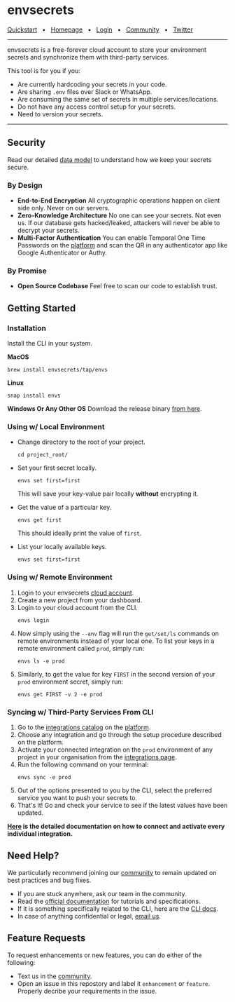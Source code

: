 # envsecrets

[Quickstart](https://docs.envsecrets.com/platform/quickstart) &nbsp;&nbsp;•&nbsp;&nbsp; [Homepage](https://envsecrets.com) &nbsp;&nbsp;•&nbsp;&nbsp; [Login](https://app.envsecrets.com) &nbsp;&nbsp;•&nbsp;&nbsp; [Community](https://join.slack.com/t/envsecrets/shared_invite/zt-24djrpzpd-RegbTvnw~f__tFCx5GsqRA) &nbsp;&nbsp;•&nbsp;&nbsp; [Twitter](https://twitter.com/envsecrets)

---

envsecrets is a free-forever cloud account to store your environment secrets and synchronize them with third-party services.

This tool is for you if you:

- Are currently hardcoding your secrets in your code.
- Are sharing `.env` files over Slack or WhatsApp.
- Are consuming the same set of secrets in multiple services/locations.
- Do not have any access control setup for your secrets.
- Need to version your secrets.

---

## Security

Read our detailed [data model](https://docs.envsecrets.com/security) to understand how we keep your secrets secure.

### By Design

- **End-to-End Encryption**
    All cryptographic operations happen on client side only. Never on our servers. 
- **Zero-Knowledge Architecture**
    No one can see your secrets. Not even us. If our database gets hacked/leaked, attackers will never be able to decrypt your secrets.
- **Multi-Factor Authentication**
    You can enable Temporal One Time Passwords on the [platform](https://app.envsecrets.com) and scan the QR in any authenticator app like Google Authenticator or Authy.

### By Promise

- **Open Source Codebase**
    Feel free to scan our code to establish trust.

## Getting Started

### Installation

Install the CLI in your system.

**MacOS**

```
brew install envsecrets/tap/envs
```

**Linux**

```
snap install envs
```

**Windows Or Any Other OS**
Download the release binary [from here](https://github.com/envsecrets/cli/releases).


### Using w/ Local Environment

- Change directory to the root of your project.
    
    ```
    cd project_root/
    ```

- Set your first secret locally.
    
    ```
    envs set first=first
    ```
    This will save your key-value pair locally **without** encrypting it.

- Get the value of a particular key.
    
    ```
    envs get first
    ```
    This should ideally print the value of `first`.

- List your locally available keys.
    
    ```
    envs set first=first
    ```

### Using w/ Remote Environment

1. Login to your envsecrets [cloud account](https://app.envsecrets.com).
1. Create a new project from your dashboard.
1. Login to your cloud account from the CLI.
    ```
    envs login
    ```
1. Now simply using the `--env` flag will run the `get/set/ls` commands on remote environments instead of your local one. To list your keys in a remote environment called `prod`, simply run:
    ```
    envs ls -e prod
    ```
1. Similarly, to get the value for key `FIRST` in the second version of your `prod` environment secret, simply run:
    ```
    envs get FIRST -v 2 -e prod
    ```
    
### Syncing w/ Third-Party Services From CLI

1. Go to the [integrations catalog](https://app.envsecrets.com/integrations/catalog) on the [platform](https://app.envsecrets.com).
1. Choose any integration and go through the setup procedure described on the platform.
1. Activate your connected integration on the `prod` environment of any project in your organisation from the [integrations page](https://app.envsecrets.com/integrations).
1. Run the following command on your terminal:
    ```
    envs sync -e prod
    ```
1. Out of the options presented to you by the CLI, select the preferred service you want to push your secrets to.
1. That's it! Go and check your service to see if the latest values have been updated.

**[Here](https://docs.envsecrets.com/integrations/overview) is the detailed documentation on how to connect and activate every individual integration.**

## Need Help?

We particularly recommend joining our [community](https://join.slack.com/t/envsecrets/shared_invite/zt-24djrpzpd-RegbTvnw~f__tFCx5GsqRA) to remain updated on best practices and bug fixes. 

- If you are stuck anywhere, ask our team in the community.
- Read the [official documentation](https://docs.envsecrets.com) for tutorials and specifications.
- If it is something specifically related to the CLI, here are the [CLI docs](https://docs.envsecrets.com/cli).
- In case of anything confidential or legal, [email us](mailto:wahal@envsecrets.com).

## Feature Requests

To request enhancements or new features, you can do either of the following:

- Text us in the [community](https://join.slack.com/t/envsecrets/shared_invite/zt-24djrpzpd-RegbTvnw~f__tFCx5GsqRA).
- Open an issue in this repostory and label it `enhancement` or `feature`. Properly decribe your requirements in the issue.
